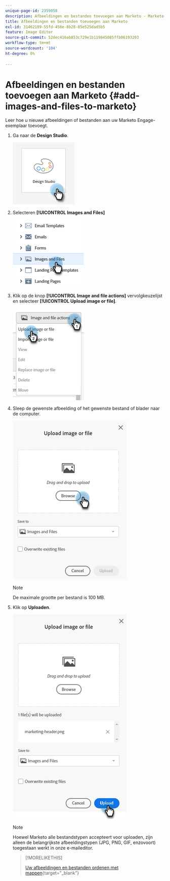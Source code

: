 ```yaml
---
unique-page-id: 2359858
description: Afbeeldingen en bestanden toevoegen aan Marketo - Marketo-documenten - Productdocumentatie
title: Afbeeldingen en bestanden toevoegen aan Marketo
exl-id: 31462189-55fd-458e-8b28-85e525dad5b5
feature: Image Editor
source-git-commit: 52dec416ab853c729e1b119845085ffb06193203
workflow-type: tm+mt
source-wordcount: '104'
ht-degree: 0%

---
```


# Afbeeldingen en bestanden toevoegen aan Marketo {#add-images-and-files-to-marketo}

Leer hoe u nieuwe afbeeldingen of bestanden aan uw Marketo Engage-exemplaar toevoegt.

1. Ga naar de **Design Studio**.

   ![](assets/add-images-and-files-to-marketo-1.png)

1. Selecteren **[!UICONTROL Images and Files]**

   ![](assets/add-images-and-files-to-marketo-2.png)

1. Klik op de knop **[!UICONTROL Image and file actions]** vervolgkeuzelijst en selecteer **[!UICONTROL Upload image or file]**.

   ![](assets/add-images-and-files-to-marketo-3.png)

1. Sleep de gewenste afbeelding of het gewenste bestand of blader naar de computer.

   ![](assets/add-images-and-files-to-marketo-4.png)

   >[!NOTE]
   >
   >De maximale grootte per bestand is 100 MB.

1. Klik op **Uploaden**.

   ![](assets/add-images-and-files-to-marketo-5.png)

   >[!NOTE]
   >
   >Hoewel Marketo alle bestandstypen accepteert voor uploaden, zijn alleen de belangrijkste afbeeldingstypen (JPG, PNG, GIF, enzovoort) toegestaan werkt in onze e-maileditor.

   >[!MORELIKETHIS]
   >
   >[Uw afbeeldingen en bestanden ordenen met mappen](/help/marketo/product-docs/demand-generation/images-and-files/organize-your-images-and-files-using-folders.md){target="_blank"}
